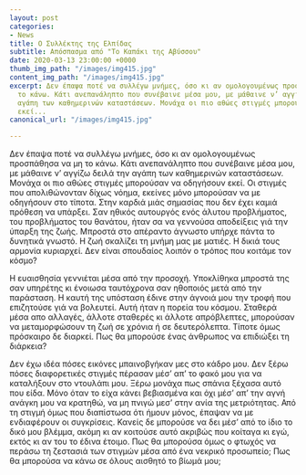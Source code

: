 ```yaml
---
layout: post
categories:
- News
title: Ο Συλλέκτης της Ελπίδας
subtitle: Απόσπασμα από "Το Καπάκι της Αβύσσου"
date: 2020-03-13 23:00:00 +0000
thumb_img_path: "/images/img415.jpg"
content_img_path: "/images/img415.jpg"
excerpt: Δεν έπαψα ποτέ να συλλέγω μνήμες, όσο κι αν ομολογουμένως προσπάθησα να μη
  το κάνω. Κάτι ανεπανάληπτο που συνέβαινε μέσα μου, με μάθαινε ν’ αγγίζω δειλά την
  αγάπη των καθημερινών καταστάσεων. Μονάχα οι πιο αθώες στιγμές μπορούσαν να οδηγήσουν
  εκεί...
canonical_url: "/images/img415.jpg"

---
```

Δεν έπαψα ποτέ να συλλέγω μνήμες, όσο κι αν ομολογουμένως προσπάθησα να μη το κάνω. Κάτι ανεπανάληπτο που συνέβαινε μέσα μου, με μάθαινε ν’ αγγίζω δειλά την αγάπη των καθημερινών καταστάσεων. Μονάχα οι πιο αθώες στιγμές μπορούσαν να οδηγήσουν εκεί. Οι στιγμές που απολιθώνονταν δίχως νόημα, εκείνες μόνο μπορούσαν να με οδηγήσουν στο τίποτα. Στην καρδιά μιάς σημασίας που δεν έχει καμιά πρόθεση να υπάρξει. Σαν ηθικός αυτουργός ενός άλυτου προβλήματος, του προβλήματος του θανάτου, ήταν σα να γεννούσα αποδείξεις γιά την ύπαρξη της ζωής. Μπροστά στο απέραντο άγνωστο υπήρχε πάντα το δυνητικά γνωστό. Η ζωή σκαλίζει τη μνήμη μας με ματιές. Η δικιά τους αρμονία κυριαρχεί. Δεν είναι σπουδαίος λοιπόν ο τρόπος που κοιτάμε τον κόσμο?

Η ευαισθησία γεννιέται μέσα από την προσοχή. Υποκλίθηκα μπροστά της σαν υπηρέτης κι ένοιωσα ταυτόχρονα σαν ηθοποιός μετά από την παράσταση. Η καυτή της υπόσταση έδινε στην άγνοιά μου την τροφή που επιζητούσε γιά να βολευτεί. Αυτή ήταν η πορεία του κόσμου. Σταθερά μέσα απο αλλαγές, άλλοτε σταθερές κι άλλοτε απρόβλεπτες, μπορούσαν να μεταμορφώσουν τη ζωή σε χρόνια ή σε δευτερόλεπτα. Τίποτε όμως πρόσκαιρο δε διαρκεί. Πως θα μπορούσε ένας άνθρωπος να επιδιώξει τη διάρκεια?

Δεν έχω ιδέα πόσες εικόνες μπαινοβγήκαν μες στο κάδρο μου. Δεν ξέρω πόσες διαφορετικές στιγμές πέρασαν μέσ’ απ’ το φακό μου για να καταλήξουν στο ντουλάπι μου. Ξέρω μονάχα πως σπάνια ξέχασα αυτό που είδα. Μόνο όταν το είχα κάνει βεβιασμένα και όχι μέσ’ απ’ την αγνή ανάγκη μου να κρατηθώ, να μη πνιγώ μεσ’ στην ανία της μετριότητας. Από τη στιγμή όμως που διαπίστωσα ότι ήμουν μόνος, έπαψαν να με ενδιαφέρουν οι συγκρίσεις. Κανείς δε μπορούσε να δει μέσ’ από το ίδιο το δικό μου βλέμμα, ακόμη κι αν κοιτούσε αυτό ακριβώς που κοίταγα κι εγώ, εκτός κι αν του το έδινα έτοιμο. Πως θα μπορούσα όμως ο φτωχός να περάσω τη ζεστασιά των στιγμών μέσα από ένα νεκρικό προσωπείο; Πως θα μπορούσα να κάνω σε όλους αισθητό το βίωμά μου;